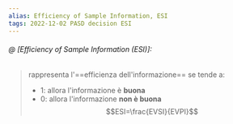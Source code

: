 ```yaml
---
alias: Efficiency of Sample Information, ESI
tags: 2022-12-02 PASD decision ESI
---
```


###### @ [Efficiency of Sample Information (ESI)]:
> rappresenta l'==efficienza dell'informazione== se tende a:
> - $1$: allora l'informazione è **buona**
> - $0$: allora l'informazione **non è buona**
> $$ESI=\frac{EVSI}{EVPI}$$
<!--ID: 1670236970422-->
